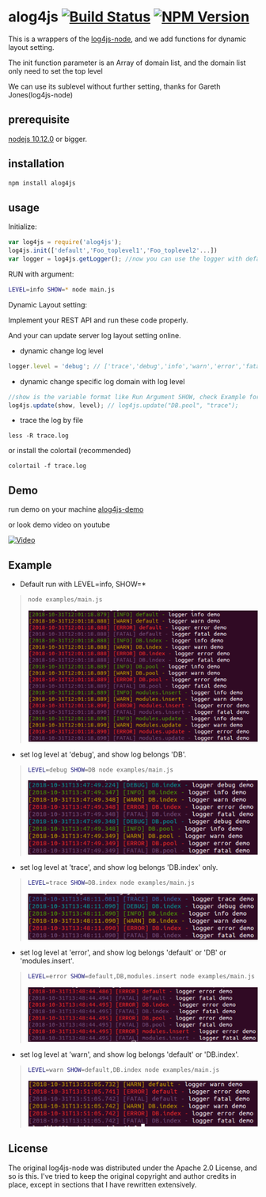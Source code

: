 # alog4js [![Build Status][travis-image]][travis-url] [![NPM Version][npm-image]][npm-url]
[travis-image]: https://travis-ci.org/alanbright/alog4js.svg?branch=master
[travis-url]: https://travis-ci.org/alanbright/alog4js
[npm-image]: https://img.shields.io/npm/v/alog4js.svg
[npm-url]: https://npmjs.org/package/alog4js

This is a wrappers of the [log4js-node](https://github.com/log4js-node/log4js-node),
and we add functions for dynamic layout setting.

The init function parameter is an Array of domain list, 
and the domain list only need to set the top level

We can use its sublevel without further setting, thanks for Gareth Jones(log4js-node)

## prerequisite
[nodejs 10.12.0](https://nodejs.org/dist/v10.12.0/) or bigger.

## installation

```bash
npm install alog4js
```

## usage

Initialize:
```javascript
var log4js = require('alog4js');
log4js.init(['default','Foo_toplevel1','Foo_toplevel2'...])
var logger = log4js.getLogger(); //now you can use the logger with default tag
```

RUN with argument:
```bash
LEVEL=info SHOW=* node main.js
```

Dynamic Layout setting:

Implement your REST API and run these code properly.

And your can update server log layout setting online.

* dynamic change log level
```javascript
logger.level = 'debug'; // ['trace','debug','info','warn','error','fatal']
```

* dynamic change specific log domain with log level
```javascript
//show is the variable format like Run Argument SHOW, check Example for further information
log4js.update(show, level); // log4js.update("DB.pool", "trace");
```

* trace the log by file
```shell
less -R trace.log
```
or install the colortail (recommended)
```shell
colortail -f trace.log
```


## Demo

run demo on your machine
[alog4js-demo](https://github.com/alanbright/alog4js-demo)

or look demo video on youtube

[![Video](http://img.youtube.com/vi/iDieNYhmOik/0.jpg)](https://www.youtube.com/watch?v=iDieNYhmOik)

## Example

* Default run with LEVEL=info, SHOW=*
>```bash
> node examples/main.js
>```
> ![Demo1](https://raw.githubusercontent.com/alanbright/alog4js/master/screenshots/demo1.PNG)

* set log level at 'debug', and show log belongs 'DB'.
>```bash
>LEVEL=debug SHOW=DB node examples/main.js
>```
> ![Demo2](https://raw.githubusercontent.com/alanbright/alog4js/master/screenshots/demo2.PNG)


* set log level at 'trace', and show log belongs 'DB.index' only.
>```bash
>LEVEL=trace SHOW=DB.index node examples/main.js
>```
>![Demo3](https://raw.githubusercontent.com/alanbright/alog4js/master/screenshots/demo3.PNG)


* set log level at 'error', and show log belongs 'default' or 'DB' or 'modules.insert'.
>```bash
>LEVEL=error SHOW=default,DB,modules.insert node examples/main.js
>```
>![Demo4](https://raw.githubusercontent.com/alanbright/alog4js/master/screenshots/demo4.PNG)

* set log level at 'warn', and show log belongs 'default' or 'DB.index'.
>```bash
>LEVEL=warn SHOW=default,DB.index node examples/main.js
>```
>![Demo5](https://raw.githubusercontent.com/alanbright/alog4js/master/screenshots/demo5.PNG)

## License

The original log4js-node was distributed under the Apache 2.0 License, and so is this. I've tried to
keep the original copyright and author credits in place, except in sections that I have rewritten
extensively.
